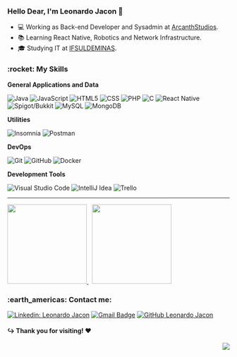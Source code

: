 <h3>Hello Dear, I'm Leonardo Jacon 👋</h3>

 
- 💻 Working as Back-end Developer and Sysadmin at <a href="https://arcanthstudios.com/">ArcanthStudios</a>.
- 📚 Learning React Native, Robotics and Network Infrastructure.
- 🎓 Studying IT at <a href="https://portal.ifsuldeminas.edu.br/">IFSULDEMINAS</a>.

<h3> :rocket: My Skills </h3>

**General Applications and Data**

  ![Java](https://img.shields.io/badge/-Java-333333?style=flat&logo=Java&logoColor=007396)
  ![JavaScript](https://img.shields.io/badge/-JavaScript-333333?style=flat&logo=javascript)
  ![HTML5](https://img.shields.io/badge/-HTML5-333333?style=flat&logo=HTML5)
  ![CSS](https://img.shields.io/badge/-CSS-333333?style=flat&logo=CSS3&logoColor=1572B6)
  ![PHP](https://img.shields.io/badge/-PHP-333333?style=flat&logo=PHP)
  ![C](https://img.shields.io/badge/-C-333333?style=flat&logo=c)
  ![React Native](https://img.shields.io/badge/-React%20Native-333333?style=flat&logo=react)
  ![Spigot/Bukkit](https://img.shields.io/badge/-Spigot/Bukkit-333333?style=flat&logo=minecraft)
  ![MySQL](https://img.shields.io/badge/-MySQL-333333?style=flat&logo=mysql)
  ![MongoDB](https://img.shields.io/badge/-MongoDB-333333?style=flat&logo=mongodb)

**Utilities**

  ![Insomnia](https://img.shields.io/badge/-Insomnia-333333?style=flat&logo=insomnia)
  ![Postman](https://img.shields.io/badge/-Postman-333333?style=flat&logo=postman)

**DevOps**

  ![Git](https://img.shields.io/badge/-Git-333333?style=flat&logo=git)
  ![GitHub](https://img.shields.io/badge/-GitHub-333333?style=flat&logo=github)
  ![Docker](https://img.shields.io/badge/-Docker-333333?style=flat&logo=docker)

**Development Tools**

  ![Visual Studio Code](https://img.shields.io/badge/-Visual%20Studio%20Code-333333?style=flat&logo=visual-studio-code&logoColor=007ACC)
  ![IntelliJ Idea](https://img.shields.io/badge/-IntelliJ%20IDEA%20-333333?style=flat&logo=intellijidea)
  ![Trello](https://img.shields.io/badge/-Trello-333333?style=flat&logo=trello&logoColor=007ACC)
 
<hr/>

<div>
<a href="https://github.com/leojacondev">
  <img height="180em" src="https://github-readme-stats.vercel.app/api?username=leojacondev&theme=midnight-purple&show_icons=true" />
</a>
&nbsp;
<a href="https://github.com/leojacondev">
  <img height="180em" src="https://github-readme-stats.vercel.app/api/top-langs/?username=leojacondev&layout=compact&langs_count=6&theme=midnight-purple"/>  
</a>

</div>

<h3> :earth_americas: Contact me: </h3> 

[![Linkedin: Leonardo Jacon](https://img.shields.io/badge/-Leonardo%20Jacon-blue?style=flat-square&logo=Linkedin&logoColor=white&link=https://linkedin.com/in/leonardo-jacon)](https://linkedin.com/in/leonardo-jacon)
[![Gmail Badge](https://img.shields.io/badge/-eu@leojacon.dev-006bed?style=flat-square&logo=Gmail&logoColor=white&link=mailto:eu@leojacon.dev)](mailto:eu@leojacon.dev)
[![GitHub Leonardo Jacon]( https://img.shields.io/github/followers/leojacondev?label=follow&style=social)](https://github.com/leojacondev)

<h4> ↪️ Thank you for visiting! ♥️ </h4>
<img align="right" src="https://komarev.com/ghpvc/?username=leojacondev&color=blue">
